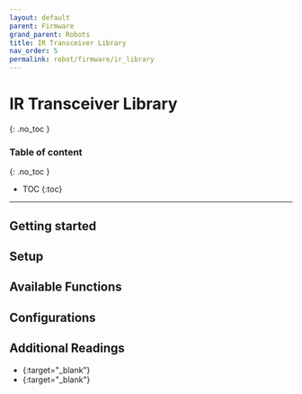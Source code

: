 ```yaml
---
layout: default
parent: Firmware
grand_parent: Robots
title: IR Transceiver Library
nav_order: 5
permalink: robot/firmware/ir_library
---
```


# IR Transceiver Library
{: .no_toc }

### Table of content
{: .no_toc }
- TOC
{:toc}

----
## Getting started


## Setup


## Available Functions


##  Configurations


## Additional Readings

- [](){:target="_blank"}
- [](){:target="_blank"}
